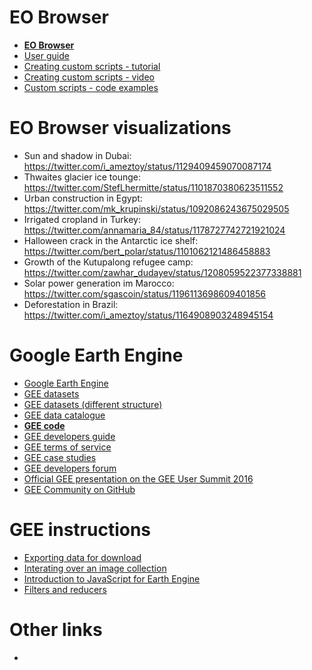 # EO Browser
* **[EO Browser](https://apps.sentinel-hub.com/eo-browser/)**
* [User guide](https://www.sentinel-hub.com/explore/eobrowser/user-guide#)
* [Creating custom scripts - tutorial](https://www.sentinel-hub.com/explore/education/custom-scripts-tutorial)
* [Creating custom scripts - video](https://www.youtube.com/watch?v=02Xbbu1PHdg)
* [Custom scripts - code examples](https://custom-scripts.sentinel-hub.com/)


# EO Browser visualizations
- Sun and shadow in  Dubai: https://twitter.com/i_ameztoy/status/1129409459070087174
- Thwaites glacier ice tounge: https://twitter.com/StefLhermitte/status/1101870380623511552
- Urban construction in Egypt: https://twitter.com/mk_krupinski/status/1092086243675029505
- Irrigated cropland in Turkey: https://twitter.com/annamaria_84/status/1178727742721921024
- Halloween crack in the Antarctic ice shelf: https://twitter.com/bert_polar/status/1101062121486458883
- Growth of the Kutupalong refugee camp: https://twitter.com/zawhar_dudayev/status/1208059522377338881
- Solar power generation im Marocco: https://twitter.com/sgascoin/status/1196113698609401856
- Deforestation in Brazil: https://twitter.com/i_ameztoy/status/1164908903248945154


# Google Earth Engine
* [Google Earth Engine](https://earthengine.google.com/)
* [GEE datasets](https://developers.google.com/earth-engine/datasets)
* [GEE datasets (different structure)](https://earthengine.google.com/datasets/)
* [GEE data catalogue](https://explorer.earthengine.google.com/#index)
* **[GEE code](https://code.earthengine.google.com/)**
* [GEE developers guide](https://developers.google.com/earth-engine/)
* [GEE terms of service](https://earthengine.google.com/terms/)
* [GEE case studies](https://earthengine.google.com/case_studies/)
* [GEE developers forum](https://groups.google.com/forum/#%21forum/google-earth-engine-developers)
* [Official GEE presentation on the GEE User Summit 2016](https://docs.google.com/presentation/d/1FKAj4BzV61w_J4lAJodWHsZFW0jt8hpXukk8O3rWdIU/edit#slide=id.g14e9609607_0_0)
* [GEE Community on GitHub](https://github.com/gee-community)

# GEE instructions
* [Exporting data for download](https://developers.google.com/earth-engine/exporting)
* [Interating over an image collection](https://developers.google.com/earth-engine/ic_iterating)
* [Introduction to JavaScript for Earth Engine](https://developers.google.com/earth-engine/tutorial_js_01)
* [Filters and reducers](https://developers.google.com/earth-engine/reducers_intro)


# Other links
* 
